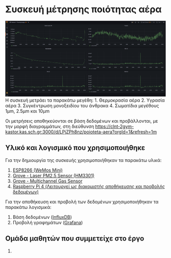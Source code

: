 # Συσκευή μέτρησης ποιότητας αέρα

<img src="images/epalair-data.png">
Η συσκευή μετράει τα παρακάτω μεγέθη:
1. Θερμοκρασία αέρα
2. Υγρασία αέρα
3. Συγκέντρωση μονοξειδίου του άνθρακα
4. Σωματίδια μεγέθους 1μm, 2.5μm και 10μm

Οι μετρήσεις αποθηκεύονται σε βάση δεδομένων και προβάλλονται, με την μορφή διαγραμμάτων, στη διεύθυνση https://clnt-2gym-kastor.kas.sch.gr:3000/d/LPjZPh8nz/poioteta-aera?orgId=1&refresh=1m

## Υλικό και λογισμικό που χρησιμοποιήθηκε
Για την δημιουργία της συσκευής χρησιμοποιήθηκαν τα παρακάτω υλικά:
1. <a href="https://www.wemos.cc/en/latest/d1/d1_mini.html" target="_blank">ESP8266 (WeMos Mini)</a>
2. <a href="https://wiki.seeedstudio.com/Grove-Laser_PM2.5_Sensor-HM3301/" target="_blank">Grove - Laser PM2.5 Sensor (HM3301)</a>
3. <a href="https://wiki.seeedstudio.com/Grove-Multichannel_Gas_Sensor/" target="_blank">Grove - Multichannel Gas Sensor</a>
4. <a href="https://www.raspberrypi.com/products/raspberry-pi-4-model-b/" target="_blank">Raspberry Pi 4 (Λειτουργεί ως διακομιστής αποθήκευσης και προβολής δεδομένων)</a>

Για την αποθήκευση και προβολή των δεδομένων χρησιμοποιήθηκαν τα παρακάτω λογισμικά:
1. Βάση δεδομένων (<a href="https://www.influxdata.com/" target="_blank">InfluxDB</a>)
2. Προβολή γραφημάτων (<a href="https://grafana.com/" target="_blank">Grafana</a>)

## Ομάδα μαθητών που συμμετείχε στο έργο
1.
